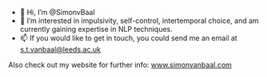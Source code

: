- 👋 Hi, I’m @SimonvBaal
- 👀 I’m interested in impulsivity, self-control, intertemporal choice, and am currently gaining expertise in NLP techniques.
- 📫 If you would like to get in touch, you could send me an email at s.t.vanbaal@leeds.ac.uk

Also check out my website for further info: www.simonvanbaal.com

